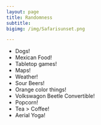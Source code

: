 ```yaml
---
layout: page
title: Randomness 
subtitle: 
bigimg: /img/Safarisunset.png	

---
```



- Dogs!
- Mexican Food!
- Tabletop games!
- Maps!
- Weather!
- Sour Beers!
- Orange color things!
- Volkswagon Beetle Convertible!
- Popcorn!
- Tea > Coffee! 
- Aerial Yoga! 

